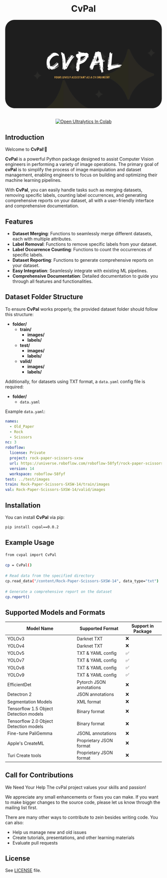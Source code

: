 <h1 align="center"><b>CvPal</b></h1>
<p align="center">
  <img src="assets/cvpal.png" alt="Image Description" style="border-radius: 30px;">
</p>

<div align="center">

<div>
    <br>
    <a href="https://colab.research.google.com/drive/1Q_gYCQv85ImulAPXgQ1qOa_HGA7aytec?usp=sharing"><img src="https://colab.research.google.com/assets/colab-badge.svg" alt="Open Ultralytics In Colab"></a>
</div>
</div>

## Introduction

Welcome to **CvPal**!👋

**CvPal** is a powerful Python package designed to assist Computer Vision engineers in performing a variety of image operations. The primary goal of **cvPal** is to simplify the process of image manipulation and dataset management, enabling engineers to focus on building and optimizing their machine learning pipelines.

With **CvPal**, you can easily handle tasks such as merging datasets, removing specific labels, counting label occurrences, and generating comprehensive reports on your dataset, all with a user-friendly interface and comprehensive documentation.

## Features

- **Dataset Merging**: Functions to seamlessly merge different datasets, each with multiple attributes.
- **Label Removal**: Functions to remove specific labels from your dataset.
- **Label Occurrence Counting**: Functions to count the occurrences of specific labels.
- **Dataset Reporting**: Functions to generate comprehensive reports on your dataset.
- **Easy Integration**: Seamlessly integrate with existing ML pipelines.
- **Comprehensive Documentation**: Detailed documentation to guide you through all features and functionalities.


## Dataset Folder Structure

To ensure **CvPal** works properly, the provided dataset folder should follow this structure:

- **folder/**
  - **train/**
    - **images/**
    - **labels/**
  - **test/**
    - **images/**
    - **labels/**
  - **valid/**
    - **images/**
    - **labels/**

Additionally, for datasets using TXT format, a `data.yaml` config file is required:

- **folder/**
  - `data.yaml`

Example `data.yaml`:

```yaml
names:
  - Old_Paper
  - Rock
  - Scissors
nc: 3
roboflow:
  license: Private
  project: rock-paper-scissors-sxsw
  url: https://universe.roboflow.com/roboflow-58fyf/rock-paper-scissors-sxsw/dataset/14
  version: 14
  workspace: roboflow-58fyf
test: ../test/images
train: Rock-Paper-Scissors-SXSW-14/train/images
val: Rock-Paper-Scissors-SXSW-14/valid/images
```

## Installation

You can install **CvPal** via pip:

```bash
pip install cvpal==0.0.2

```
## Example Usage

```bash
from cvpal import CvPal

cp = CvPal()

# Read data from the specified directory
cp.read_data("/content/Rock-Paper-Scissors-SXSW-14", data_type="txt")

# Generate a comprehensive report on the dataset
cp.report()
```

## Supported Models and Formats

| Model Name                             | Supported Format         | Support in Package       |
|----------------------------------------|--------------------------|--------------------------|
| YOLOv3                                 | Darknet TXT              | ❌                       |
| YOLOv4                                 | Darknet TXT              | ❌                       |
| YOLOv5                                 | TXT & YAML config        | ✅                       |
| YOLOv7                                 | TXT & YAML config        | ✅                       |
| YOLOv8                                 | TXT & YAML config        | ✅                       |
| YOLOv9                                 | TXT & YAML config        | ✅                       |
| EfficientDet                           | Pytorch JSON annotations | ❌                       |
| Detectron 2                            | JSON annotations         | ❌                       |
| Segmentation Models                    | XML format               | ❌                       |
| Tensorflow 1.5 Object Detection models | Binary format            | ❌                       |
| Tensorflow 2.0 Object Detection models | Binary format            | ❌                       |
| Fine-tune PaliGemma                    | JSONL annotations        | ❌                       |
| Apple's CreateML                       | Proprietary JSON format  | ❌                       |
| Turi Create tools                      | Proprietary JSON format  | ❌                       |


## Call for Contributions
<p>We Need Your Help The cvPal project values your skills and passion!</p>
<p>We appreciate any small enhancements or fixes you can make. If you want to make bigger changes to the source code, please let us know through the mailing list first.</p>

There are many other ways to contribute to zein besides writing code. You can also:
- Help us manage new and old issues
- Create tutorials, presentations, and other learning materials
- Evaluate pull requests

## License
See [LICENSE](LICENSE) file.

 
 